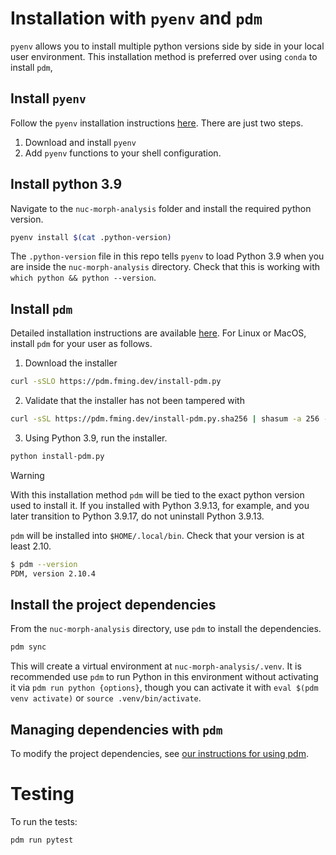 # Installation with `pyenv` and `pdm`
`pyenv` allows you to install multiple python versions side by side in your local user environment. This installation method is preferred over using `conda` to install `pdm`, 

## Install `pyenv`
Follow the `pyenv` installation instructions [here](https://github.com/pyenv/pyenv#installation). There are just two steps.
1.  Download and install `pyenv`
2. Add `pyenv` functions to your shell configuration.

## Install python 3.9
Navigate to the `nuc-morph-analysis` folder and install the required python version.
```bash
pyenv install $(cat .python-version)
```
The `.python-version` file in this repo tells `pyenv` to load Python 3.9 when you are inside the `nuc-morph-analysis` directory.
Check that this is working with `which python && python --version`.

## Install `pdm`
Detailed installation instructions are available [here](https://pdm.fming.dev/latest/#installation).
For Linux or MacOS, install `pdm` for your user as follows.

1. Download the installer

```bash
curl -sSLO https://pdm.fming.dev/install-pdm.py
```

2. Validate that the installer has not been tampered with

```bash
curl -sSL https://pdm.fming.dev/install-pdm.py.sha256 | shasum -a 256 -c -
```

3. Using Python 3.9, run the installer.

```bash
python install-pdm.py
```
> [!WARNING]
> With this installation method `pdm` will be tied to the exact python version used to install it. If you installed with Python 3.9.13, for example, and you later transition to Python 3.9.17, do not uninstall Python 3.9.13.

`pdm` will be installed into `$HOME/.local/bin`. Check that your version is at least 2.10.
```bash
$ pdm --version
PDM, version 2.10.4
```

## Install the project dependencies
From the `nuc-morph-analysis` directory, use `pdm` to install the dependencies.
```bash
pdm sync
```
This will create a virtual environment at `nuc-morph-analysis/.venv`.
It is recommended use `pdm` to run Python in this environment without activating it via `pdm run python {options}`, though you can activate it with `eval $(pdm venv activate)` or `source .venv/bin/activate`.

## Managing dependencies with `pdm`
To modify the project dependencies, see [our instructions for using pdm](pdm.md).


# Testing
To run the tests:
```bash
pdm run pytest
```